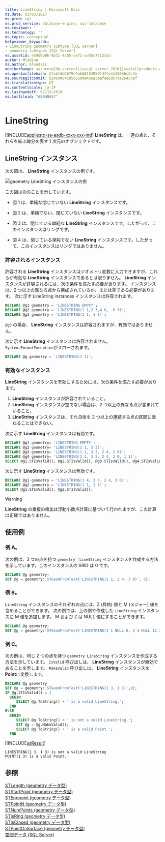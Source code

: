 ```yaml
---
title: LineString | Microsoft Docs
ms.date: 03/03/2017
ms.prod: sql
ms.prod_service: database-engine, sql-database
ms.reviewer: ''
ms.technology: ''
ms.topic: conceptual
helpviewer_keywords:
- LineString geometry subtype [SQL Server]
- geometry subtypes [SQL Server]
ms.assetid: e50d0b86-8b31-4285-be71-ad05c7712cbd
author: MladjoA
ms.author: mlandzic
monikerRange: =azuresqldb-current||>=sql-server-2016||=sqlallproducts-allversions||>=sql-server-linux-2017||=azuresqldb-mi-current
ms.openlocfilehash: 57abfdd5679e4ab68f83959f44fce143056c2c7e
ms.sourcegitcommit: b2464064c0566590e486a3aafae6d67ce2645cef
ms.translationtype: HT
ms.contentlocale: ja-JP
ms.lasthandoff: 07/15/2019
ms.locfileid: "68048657"
---
```

# <a name="linestring"></a>LineString
[!INCLUDE[appliesto-ss-asdb-xxxx-xxx-md](../../includes/appliesto-ss-asdb-xxxx-xxx-md.md)]
  **LineString** は、一連の点と、それらを結ぶ線分を表す 1 次元のオブジェクトです。  
  
## <a name="linestring-instances"></a>LineString インスタンス  
 次の図は、 **LineString** インスタンスの例です。  
  
 ![geometry LineString インスタンスの例](../../relational-databases/spatial/media/linestring.gif "geometry LineString インスタンスの例")  
  
この図は次のことを示しています。  
  
-   図 1 は、単純な閉じていない **LineString** インスタンスです。  
  
-   図 2 は、単純でない、閉じていない **LineString** インスタンスです。  
  
-   図 3 は、閉じている単純な **LineString** インスタンスです。したがって、このインスタンスはリングです。  
  
-   図 4 は、閉じている単純でない **LineString** インスタンスです。したがって、このインスタンスはリングではありません。  
  
### <a name="accepted-instances"></a>許容されるインスタンス  
許容される **LineString** インスタンスはジオメトリ変数に入力できますが、これらが有効な **LineString** インスタンスであるとは限りません。 **LineString** インスタンスが許容されるには、次の条件を満たす必要があります。 インスタンスは、2 つ以上の異なる点から構成されているか、または空である必要があります。 次に示す LineString instances インスタンスは許容されます。  
  
```sql  
DECLARE @g1 geometry = 'LINESTRING EMPTY';  
DECLARE @g2 geometry = 'LINESTRING(1 1,2 3,4 8, -6 3)';  
DECLARE @g3 geometry = 'LINESTRING(1 1, 1 1)';  
```  
  
`@g3` の場合、 **LineString** インスタンスは許容されますが、有効ではありません。  
  
次に示す **LineString** インスタンスは許容されません。 `System.FormatException`がスローされます。  
  
```sql  
DECLARE @g geometry = 'LINESTRING(1 1)';  
```  
  
### <a name="valid-instances"></a>有効なインスタンス  
**LineString** インスタンスを有効にするためには、次の条件を満たす必要があります。  
  
1.  **LineString** インスタンスが許容されていること。  
2.  **LineString** インスタンスが空でない場合は、2 つ以上の異なる点が含まれていること。  
3.  **LineString** インスタンスは、それ自体を 2 つ以上の連続する点の区間に重ねることはできない。  
  
次に示す **LineString** インスタンスは有効です。  
  
```sql  
DECLARE @g1 geometry= 'LINESTRING EMPTY';  
DECLARE @g2 geometry= 'LINESTRING(1 1, 3 3)';  
DECLARE @g3 geometry= 'LINESTRING(1 1, 3 3, 2 4, 2 0)';  
DECLARE @g4 geometry= 'LINESTRING(1 1, 3 3, 2 4, 2 0, 1 1)';  
SELECT @g1.STIsValid(), @g2.STIsValid(), @g3.STIsValid(), @g4.STIsValid();  
```  
  
次に示す **LineString** インスタンスは無効です。  
  
```sql  
DECLARE @g1 geometry = 'LINESTRING(1 4, 3 4, 2 4, 2 0)';  
DECLARE @g2 geometry = 'LINESTRING(1 1, 1 1)';  
SELECT @g1.STIsValid(), @g2.STIsValid();  
```  
  
> [!WARNING]  
> **LineString** の重複の検出は浮動小数点計算に基づいて行われますが、この計算は正確ではありません。  
  
## <a name="examples"></a>使用例  
### <a name="example-a"></a>例 A。    
次の例は、3 つの点を持つ `geometry``LineString` インスタンスを作成する方法を示しています。このインスタンスの SRID は 0 です。  
  
```sql  
DECLARE @g geometry;  
SET @g = geometry::STGeomFromText('LINESTRING(1 1, 2 4, 3 9)', 0);  
```  
  
### <a name="example-b"></a>例 B。   
`LineString` インスタンスのそれぞれの点には、Z (昇格) 値と M (メジャー) 値を含めることができます。 次の例では、上の例で作成した `LineString` インスタンスに M 値を追加します。 M および Z は NULL 値にすることができます。  
  
```sql  
DECLARE @g geometry;  
SET @g = geometry::STGeomFromText('LINESTRING(1 1 NULL 0, 2 4 NULL 12.3, 3 9 NULL 24.5)', 0);  
```  
  
### <a name="example-c"></a>例 C。   
次の例は、同じ 2 つの点を持つ `geometry LineString` インスタンスを作成する方法を示しています。 `IsValid` 呼び出しは、 **LineString** インスタンスが無効であることを示します。 `MakeValid` 呼び出しは、 **LineString** インスタンスを **Point**に変換します。  
  
```sql  
DECLARE @g geometry  
SET @g = geometry::STGeomFromText('LINESTRING(1 3, 1 3)',0);  
IF @g.STIsValid() = 1  
  BEGIN  
     SELECT @g.ToString() + ' is a valid LineString.';    
  END  
ELSE  
  BEGIN  
     SELECT @g.ToString() + ' is not a valid LineString.';  
     SET @g = @g.MakeValid();  
     SELECT @g.ToString() + ' is a valid Point.';    
  END  
```  
  
[!INCLUDE[ssResult](../../includes/ssresult-md.md)]

```  
LINESTRING(1 3, 1 3) is not a valid LineString  
POINT(1 3) is a valid Point.  
```  
  
## <a name="see-also"></a>参照  
 [STLength &#40;geometry データ型&#41;](../../t-sql/spatial-geometry/stlength-geometry-data-type.md)   
 [STStartPoint &#40;geometry データ型&#41;](../../t-sql/spatial-geometry/ststartpoint-geometry-data-type.md)   
 [STEndpoint &#40;geometry データ型&#41;](../../t-sql/spatial-geometry/stendpoint-geometry-data-type.md)   
 [STPointN &#40;geometry データ型&#41;](../../t-sql/spatial-geometry/stpointn-geometry-data-type.md)   
 [STNumPoints &#40;geometry データ型&#41;](../../t-sql/spatial-geometry/stnumpoints-geometry-data-type.md)   
 [STIsRing &#40;geometry データ型&#41;](../../t-sql/spatial-geometry/stisring-geometry-data-type.md)   
 [STIsClosed &#40;geometry データ型&#41;](../../t-sql/spatial-geometry/stisclosed-geometry-data-type.md)   
 [STPointOnSurface &#40;geometry データ型&#41;](../../t-sql/spatial-geometry/stpointonsurface-geometry-data-type.md)   
 [空間データ &#40;SQL Server&#41;](../../relational-databases/spatial/spatial-data-sql-server.md)  
  
  
